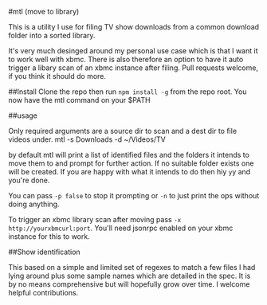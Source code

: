 #mtl (move to library)

This is a utility I use for filing TV show downloads from a common download folder into a sorted library.

It's very much desinged around my personal use case which is that I want it to work well with xbmc. There is also therefore an option to have it auto trigger a libary scan of an xbmc instance after filing. Pull requests welcome, if you think it should do more.

##Install
Clone the repo then run `npm install -g` from the repo root. You now have the mtl command on your $PATH

##usage

Only required arguments are a source dir to scan and a dest dir to file videos under. 
	mtl -s Downloads -d ~/Videos/TV

by default mtl will print a list of identified files and the folders it intends to move them to and prompt for further action. If no suitable folder exists one will be created. If you are happy with what it intends to do then hiy `y`y and you're done.

You can pass `-p false` to stop it prompting or `-n` to just print the ops without doing anything.

To trigger an xbmc library scan after moving pass `-x http://yourxbmcurl:port`. You'll need jsonrpc enabled on your xbmc instance for this to work.

##Show identification

This based on a simple and limited set of regexes to match a few files I had lying around plus some sample names which are detailed in the spec. It is by no means comprehensive but will hopefully grow over time. I welcome helpful contributions.

